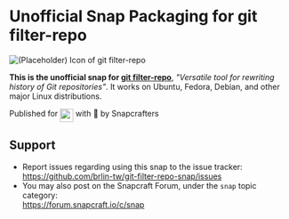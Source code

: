 # Unofficial Snap Packaging for git filter-repo

<!--
	Use the Staticaly service for easy access to in-repo pictures:
	https://www.staticaly.com/
-->
![(Placeholder) Icon of git filter-repo](https://cdn.staticaly.com/gh/brlin-tw/snapcrafters-template-plus/bea3bc56/snap/gui/git-filter-repo.png "(Placeholder) Icon of git filter-repo")

**This is the unofficial snap for [git filter-repo](https://github.com/newren/git-filter-repo)**, *"Versatile tool for rewriting history of Git repositories"*. It works on Ubuntu, Fedora, Debian, and other major Linux distributions.

<!-- Uncomment and modify this when you are provided a snap status badge
[![Status Badge of the `git-filter-repo` Snap](https://snapcraft.io/git-filter-repo/badge.svg)](https://snapcraft.io/git-filter-repo)
-->

<!-- Uncomment and modify this when you have a screenshot
![Screenshot of the Snapped Application](local/screenshots/screenshot.png "Screenshot of the Snapped Application")
-->

Published for <img src="http://anything.codes/slack-emoji-for-techies/emoji/tux.png" align="top" width="24" /> with 💝 by Snapcrafters

<!-- Uncomment and modify this when you have published the snap to the Snap Store
## Installation

([Don't have snapd installed?](https://snapcraft.io/docs/core/install))

### In a Terminal

    # Install the snap #
    sudo snap install --channel=edge --devmode git-filter-repo
    #sudo snap install --channel=beta git-filter-repo
    #sudo snap install git-filter-repo
    
    # Connect the snap to essential security confinement interfaces #
    ## (Proper reasoning for connecting _plug_name_) ##
    sudo snap connect git-filter-repo:_plug_name_
    
    # Connect the snap to optional security confinement interfaces #
    ## (Proper reasoning for connecting _plug_name_) ##
    sudo snap connect git-filter-repo:_plug_name_
    
    # Launch the application #
    git-filter-repo
    snap run git-filter-repo # If you have another existing installation

### The Graphical Way

[![Get it from the Snap Store](https://snapcraft.io/static/images/badges/en/snap-store-black.svg)](https://snapcraft.io/git-filter-repo)
-->

<!-- Uncomment when you have test results
## What is Working

* [A list of functionallities that are verified working]

## What is NOT Working...yet 

Check out the [issue tracker](https://github.com/brlin-tw/git-filter-repo-snap/issues) for known issues.
-->

## Support

* Report issues regarding using this snap to the issue tracker:  
  <https://github.com/brlin-tw/git-filter-repo-snap/issues>
* You may also post on the Snapcraft Forum, under the `snap` topic category:  
  <https://forum.snapcraft.io/c/snap>
